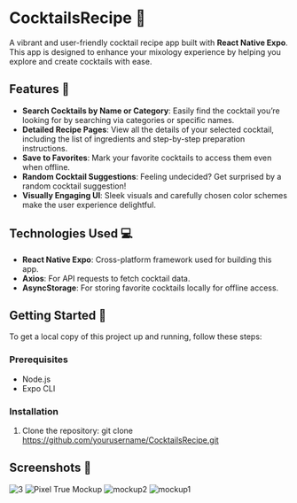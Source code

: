 # CocktailsRecipe 🍹

A vibrant and user-friendly cocktail recipe app built with **React Native Expo**. This app is designed to enhance your mixology experience by helping you explore and create cocktails with ease.

## Features 🌟

- **Search Cocktails by Name or Category**: Easily find the cocktail you’re looking for by searching via categories or specific names.
- **Detailed Recipe Pages**: View all the details of your selected cocktail, including the list of ingredients and step-by-step preparation instructions.
- **Save to Favorites**: Mark your favorite cocktails to access them even when offline.
- **Random Cocktail Suggestions**: Feeling undecided? Get surprised by a random cocktail suggestion!
- **Visually Engaging UI**: Sleek visuals and carefully chosen color schemes make the user experience delightful.

## Technologies Used 💻

- **React Native Expo**: Cross-platform framework used for building this app.
- **Axios**: For API requests to fetch cocktail data.
- **AsyncStorage**: For storing favorite cocktails locally for offline access.

## Getting Started 🚀

To get a local copy of this project up and running, follow these steps:

### Prerequisites

- Node.js
- Expo CLI

### Installation

1. Clone the repository:
git clone https://github.com/yourusername/CocktailsRecipe.git

## Screenshots 📱

![3](https://github.com/user-attachments/assets/e8bd02e4-5d01-4bff-9108-10cec3effd58)
![Pixel True Mockup](https://github.com/user-attachments/assets/b5d65749-8f24-4c6a-8931-a2b4c9f05682)
![mockup2](https://github.com/user-attachments/assets/6e273d64-1b6d-44f5-b3cf-9969f89392b7)
![mockup1](https://github.com/user-attachments/assets/4093d037-1c24-41cf-bfe3-c5918dd60d00)
